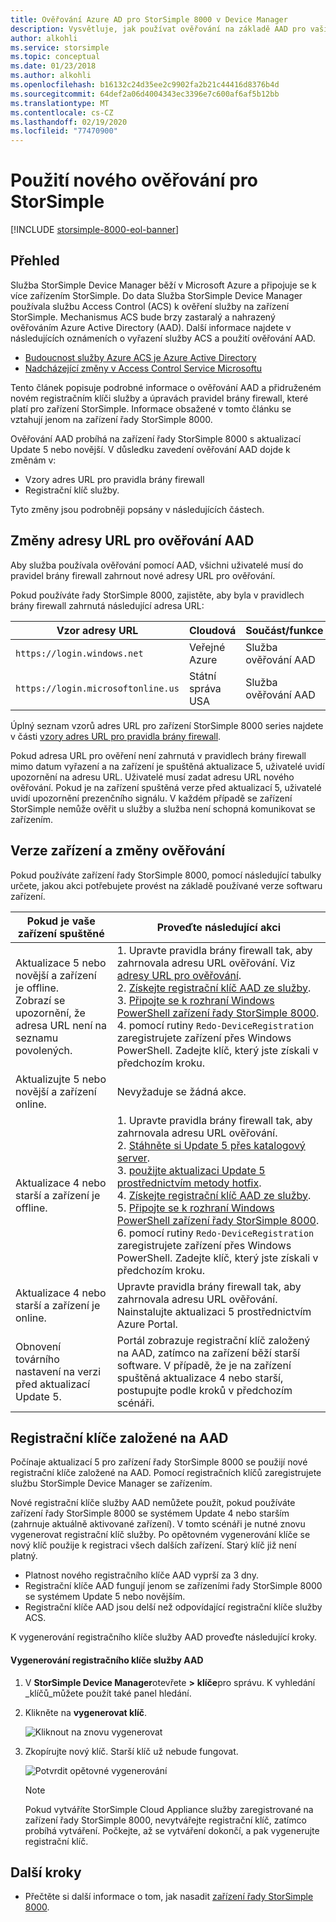 ```yaml
---
title: Ověřování Azure AD pro StorSimple 8000 v Device Manager
description: Vysvětluje, jak používat ověřování na základě AAD pro vaši službu, generovat nový registrační klíč a provádět ruční registraci zařízení.
author: alkohli
ms.service: storsimple
ms.topic: conceptual
ms.date: 01/23/2018
ms.author: alkohli
ms.openlocfilehash: b16132c24d35ee2c9902fa2b21c44416d8376b4d
ms.sourcegitcommit: 64def2a06d4004343ec3396e7c600af6af5b12bb
ms.translationtype: MT
ms.contentlocale: cs-CZ
ms.lasthandoff: 02/19/2020
ms.locfileid: "77470900"
---
```

# <a name="use-the-new-authentication-for-your-storsimple"></a>Použití nového ověřování pro StorSimple

[!INCLUDE [storsimple-8000-eol-banner](../../includes/storsimple-8000-eol-banner.md)]

## <a name="overview"></a>Přehled

Služba StorSimple Device Manager běží v Microsoft Azure a připojuje se k více zařízením StorSimple. Do data Služba StorSimple Device Manager používala službu Access Control (ACS) k ověření služby na zařízení StorSimple. Mechanismus ACS bude brzy zastaralý a nahrazený ověřováním Azure Active Directory (AAD). Další informace najdete v následujících oznámeních o vyřazení služby ACS a použití ověřování AAD.

- [Budoucnost služby Azure ACS je Azure Active Directory](https://cloudblogs.microsoft.com/enterprisemobility/2015/02/12/the-future-of-azure-acs-is-azure-active-directory/)
- [Nadcházející změny v Access Control Service Microsoftu](https://azure.microsoft.com/blog/acs-access-control-service-namespace-creation-restriction/)

Tento článek popisuje podrobné informace o ověřování AAD a přidruženém novém registračním klíči služby a úpravách pravidel brány firewall, které platí pro zařízení StorSimple. Informace obsažené v tomto článku se vztahují jenom na zařízení řady StorSimple 8000.

Ověřování AAD probíhá na zařízení řady StorSimple 8000 s aktualizací Update 5 nebo novější. V důsledku zavedení ověřování AAD dojde k změnám v:

- Vzory adres URL pro pravidla brány firewall
- Registrační klíč služby.

Tyto změny jsou podrobněji popsány v následujících částech.

## <a name="url-changes-for-aad-authentication"></a>Změny adresy URL pro ověřování AAD

Aby služba používala ověřování pomocí AAD, všichni uživatelé musí do pravidel brány firewall zahrnout nové adresy URL pro ověřování.

Pokud používáte řady StorSimple 8000, zajistěte, aby byla v pravidlech brány firewall zahrnutá následující adresa URL:

| Vzor adresy URL                         | Cloudová | Součást/funkce         |
|------------------------------------|-------|----------------------------------|
| `https://login.windows.net`        | Veřejné Azure |Služba ověřování AAD      |
| `https://login.microsoftonline.us` | Státní správa USA |Služba ověřování AAD      |

Úplný seznam vzorů adres URL pro zařízení StorSimple 8000 series najdete v části [vzory adres URL pro pravidla brány firewall](storsimple-8000-system-requirements.md#url-patterns-for-firewall-rules).

Pokud adresa URL pro ověření není zahrnutá v pravidlech brány firewall mimo datum vyřazení a na zařízení je spuštěná aktualizace 5, uživatelé uvidí upozornění na adresu URL. Uživatelé musí zadat adresu URL nového ověřování. Pokud je na zařízení spuštěná verze před aktualizací 5, uživatelé uvidí upozornění prezenčního signálu. V každém případě se zařízení StorSimple nemůže ověřit u služby a služba není schopná komunikovat se zařízením.

## <a name="device-version-and-authentication-changes"></a>Verze zařízení a změny ověřování

Pokud používáte zařízení řady StorSimple 8000, pomocí následující tabulky určete, jakou akci potřebujete provést na základě používané verze softwaru zařízení.

| Pokud je vaše zařízení spuštěné| Proveďte následující akci                                    |
|--------------------------|------------------------|
| Aktualizace 5 nebo novější a zařízení je offline. <br> Zobrazí se upozornění, že adresa URL není na seznamu povolených.|1. Upravte pravidla brány firewall tak, aby zahrnovala adresu URL ověřování. Viz [adresy URL pro ověřování](#url-changes-for-aad-authentication).<br>2. [Získejte registrační klíč AAD ze služby](#aad-based-registration-keys).<br>3. [Připojte se k rozhraní Windows PowerShell zařízení řady StorSimple 8000](storsimple-8000-deployment-walkthrough-u2.md#use-putty-to-connect-to-the-device-serial-console).<br>4. pomocí rutiny `Redo-DeviceRegistration` zaregistrujete zařízení přes Windows PowerShell. Zadejte klíč, který jste získali v předchozím kroku.|
| Aktualizujte 5 nebo novější a zařízení online.| Nevyžaduje se žádná akce.                                       |
| Aktualizace 4 nebo starší a zařízení je offline. |1. Upravte pravidla brány firewall tak, aby zahrnovala adresu URL ověřování.<br>2. [Stáhněte si Update 5 přes katalogový server](storsimple-8000-install-update-5.md#download-updates-for-your-device).<br>3. [použijte aktualizaci Update 5 prostřednictvím metody hotfix](storsimple-8000-install-update-5.md#install-update-5-as-a-hotfix).<br>4. [Získejte registrační klíč AAD ze služby](#aad-based-registration-keys).<br>5. [Připojte se k rozhraní Windows PowerShell zařízení řady StorSimple 8000](storsimple-8000-deployment-walkthrough-u2.md#use-putty-to-connect-to-the-device-serial-console). <br>6. pomocí rutiny `Redo-DeviceRegistration` zaregistrujete zařízení přes Windows PowerShell. Zadejte klíč, který jste získali v předchozím kroku.|
| Aktualizace 4 nebo starší a zařízení je online. |Upravte pravidla brány firewall tak, aby zahrnovala adresu URL ověřování.<br> Nainstalujte aktualizaci 5 prostřednictvím Azure Portal.              |
| Obnovení továrního nastavení na verzi před aktualizací Update 5.      |Portál zobrazuje registrační klíč založený na AAD, zatímco na zařízení běží starší software. V případě, že je na zařízení spuštěná aktualizace 4 nebo starší, postupujte podle kroků v předchozím scénáři.              |

## <a name="aad-based-registration-keys"></a>Registrační klíče založené na AAD

Počínaje aktualizací 5 pro zařízení řady StorSimple 8000 se použijí nové registrační klíče založené na AAD. Pomocí registračních klíčů zaregistrujete službu StorSimple Device Manager se zařízením.

Nové registrační klíče služby AAD nemůžete použít, pokud používáte zařízení řady StorSimple 8000 se systémem Update 4 nebo starším (zahrnuje aktuálně aktivované zařízení).
V tomto scénáři je nutné znovu vygenerovat registrační klíč služby. Po opětovném vygenerování klíče se nový klíč použije k registraci všech dalších zařízení. Starý klíč již není platný.

- Platnost nového registračního klíče AAD vyprší za 3 dny.
- Registrační klíče AAD fungují jenom se zařízeními řady StorSimple 8000 se systémem Update 5 nebo novějším.
- Registrační klíče AAD jsou delší než odpovídající registrační klíče služby ACS.

K vygenerování registračního klíče služby AAD proveďte následující kroky.

#### <a name="to-generate-the-aad-service-registration-key"></a>Vygenerování registračního klíče služby AAD

1. V **StorSimple Device Manager**otevřete **&gt;** **klíče**pro správu. K vyhledání _klíčů_můžete použít také panel hledání.
    
2. Klikněte na **vygenerovat klíč**.

    ![Kliknout na znovu vygenerovat](./media/storsimple-8000-aad-registration-key/aad-click-generate-registration-key.png)

3. Zkopírujte nový klíč. Starší klíč už nebude fungovat.

    ![Potvrdit opětovné vygenerování](./media/storsimple-8000-aad-registration-key/aad-registration-key2.png)

    > [!NOTE] 
    > Pokud vytváříte StorSimple Cloud Appliance služby zaregistrované na zařízení řady StorSimple 8000, nevytvářejte registrační klíč, zatímco probíhá vytváření. Počkejte, až se vytváření dokončí, a pak vygenerujte registrační klíč.

## <a name="next-steps"></a>Další kroky

* Přečtěte si další informace o tom, jak nasadit [zařízení řady StorSimple 8000](storsimple-8000-deployment-walkthrough-u2.md).

